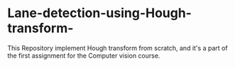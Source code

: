 # Lane-detection-using-Hough-transform-
This Repository implement Hough transform from scratch, and it's a part of the first assignment for the Computer vision course.
